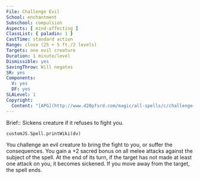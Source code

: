 ```yaml
---
File: Challenge Evil
School: enchantment
Subschool: compulsion
Aspects: [ mind-affecting ]
ClassList: { paladin: 1 }
CastTime: standard action
Range: close (25 + 5 ft./2 levels)
Targets: one evil creature
Duration: 1 minute/level
Dismissible: yes
SavingThrow: Will negates
SR: yes
Components:
  V: yes
  DF: yes
SLALevel: 1
Copyright:
  Content: "[APG](http://www.d20pfsrd.com/magic/all-spells/c/challenge-evil)"
---
```

Brief:: Sickens creature if it refuses to fight you.

```dataviewjs
customJS.Spell.printWiki(dv)
```

You challenge an evil creature to bring the fight to you, or suffer the consequences. You gain a +2 sacred bonus on all melee attacks against the subject of the spell. At the end of its turn, if the target has not made at least one attack on you, it becomes sickened. If you move away from the target, the spell ends.
